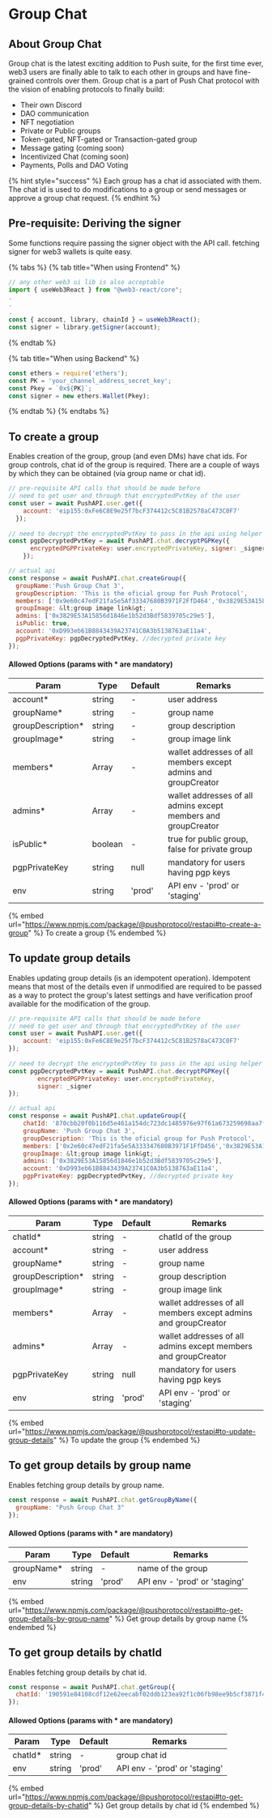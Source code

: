# Group Chat

## **About Group Chat**

Group chat is the latest exciting addition to Push suite, for the first time ever, web3 users are finally able to talk to each other in groups and have fine-grained controls over them. Group chat is a part of Push Chat protocol with the vision of enabling protocols to finally build:

* Their own Discord
* DAO communication
* NFT negotiation
* Private or Public groups
* Token-gated, NFT-gated or Transaction-gated group
* Message gating (coming soon)
* Incentivized Chat (coming soon)
* Payments, Polls and DAO Voting

{% hint style="success" %}
Each group has a chat id associated with them. The chat id is used to do modifications to a group or send messages or approve a group chat request.
{% endhint %}

## Pre-requisite: Deriving the signer

Some functions require passing the signer object with the API call. fetching signer for web3 wallets is quite easy.

{% tabs %}
{% tab title="When using Frontend" %}
```typescript
// any other web3 ui lib is also acceptable
import { useWeb3React } from "@web3-react/core";
.
.
.
const { account, library, chainId } = useWeb3React();
const signer = library.getSigner(account);
```
{% endtab %}

{% tab title="When using Backend" %}
```typescript
const ethers = require('ethers');
const PK = 'your_channel_address_secret_key';
const Pkey = `0x${PK}`;
const signer = new ethers.Wallet(Pkey);
```
{% endtab %}
{% endtabs %}

## **To create a group**

Enables creation of the group, group (and even DMs) have chat ids. For group controls, chat id of the group is required. There are a couple of ways by which they can be obtained (via group name or chat id).

```javascript
// pre-requisite API calls that should be made before
// need to get user and through that encryptedPvtKey of the user
const user = await PushAPI.user.get({
    account: 'eip155:0xFe6C8E9e25f7bcF374412c5C81B2578aC473C0F7'
  });
  
// need to decrypt the encryptedPvtKey to pass in the api using helper function
const pgpDecryptedPvtKey = await PushAPI.chat.decryptPGPKey({
      encryptedPGPPrivateKey: user.encryptedPrivateKey, signer: _signer
    });

// actual api
const response = await PushAPI.chat.createGroup({
  groupName:'Push Group Chat 3',
  groupDescription: 'This is the oficial group for Push Protocol',
  members: ['0x9e60c47edF21fa5e5Af33347680B3971F2FfD464','0x3829E53A15856d1846e1b52d3Bdf5839705c29e5'],
  groupImage: &lt;group image link&gt; ,
  admins: ['0x3829E53A15856d1846e1b52d3Bdf5839705c29e5'],
  isPublic: true,
  account: '0xD993eb61B8843439A23741C0A3b5138763aE11a4',
  pgpPrivateKey: pgpDecryptedPvtKey, //decrypted private key
});
```

#### Allowed Options (params with \* are mandatory)

| Param              | Type    | Default | Remarks                                                        |
| ------------------ | ------- | ------- | -------------------------------------------------------------- |
| account\*          | string  | -       | user address                                                   |
| groupName\*        | string  | -       | group name                                                     |
| groupDescription\* | string  | -       | group description                                              |
| groupImage\*       | string  | -       | group image link                                               |
| members\*          | Array   | -       | wallet addresses of all members except admins and groupCreator |
| admins\*           | Array   | -       | wallet addresses of all admins except members and groupCreator |
| isPublic\*         | boolean | -       | true for public group, false for private group                 |
| pgpPrivateKey      | string  | null    | mandatory for users having pgp keys                            |
| env                | string  | 'prod'  | API env - 'prod' or 'staging'                                  |

{% embed url="https://www.npmjs.com/package/@pushprotocol/restapi#to-create-a-group" %}
To create a group
{% endembed %}

## **To update group details**

Enables updating group details (is an idempotent operation). Idempotent means that most of the details even if unmodified are required to be passed as a way to protect the group's latest settings and have verification proof available for the modification of the group.

```javascript
// pre-requisite API calls that should be made before
// need to get user and through that encryptedPvtKey of the user
const user = await PushAPI.user.get({
    account: 'eip155:0xFe6C8E9e25f7bcF374412c5C81B2578aC473C0F7'
});
  
// need to decrypt the encryptedPvtKey to pass in the api using helper function
const pgpDecryptedPvtKey = await PushAPI.chat.decryptPGPKey({
        encryptedPGPPrivateKey: user.encryptedPrivateKey, 
        signer: _signer
});

// actual api
const response = await PushAPI.chat.updateGroup({
    chatId: '870cbb20f0b116d5e461a154dc723dc1485976e97f61a673259698aa7f48371c',
    groupName: 'Push Group Chat 3',
    groupDescription: 'This is the oficial group for Push Protocol',
    members: ['0x2e60c47edF21fa5e5A333347680B3971F1FfD456','0x3829E53A15856d1846e1b52d3Bdf5839705c29e5'],
    groupImage: &lt;group image link&gt; ,
    admins: ['0x3829E53A15856d1846e1b52d3Bdf5839705c29e5'],
    account: '0xD993eb61B8843439A23741C0A3b5138763aE11a4',
    pgpPrivateKey: pgpDecryptedPvtKey, //decrypted private key
});
```

#### Allowed Options (params with \* are mandatory)

| Param              | Type   | Default | Remarks                                                        |
| ------------------ | ------ | ------- | -------------------------------------------------------------- |
| chatId\*           | string | -       | chatId of the group                                            |
| account\*          | string | -       | user address                                                   |
| groupName\*        | string | -       | group name                                                     |
| groupDescription\* | string | -       | group description                                              |
| groupImage\*       | string | -       | group image link                                               |
| members\*          | Array  | -       | wallet addresses of all members except admins and groupCreator |
| admins\*           | Array  | -       | wallet addresses of all admins except members and groupCreator |
| pgpPrivateKey      | string | null    | mandatory for users having pgp keys                            |
| env                | string | 'prod'  | API env - 'prod' or 'staging'                                  |

{% embed url="https://www.npmjs.com/package/@pushprotocol/restapi#to-update-group-details" %}
To update the group
{% endembed %}

## **To get group details by group name**

Enables fetching group details by group name.

```javascript
const response = await PushAPI.chat.getGroupByName({
  groupName: "Push Group Chat 3"
});
```

#### Allowed Options (params with \* are mandatory)

| Param       | Type   | Default | Remarks                       |
| ----------- | ------ | ------- | ----------------------------- |
| groupName\* | string | -       | name of the group             |
| env         | string | 'prod'  | API env - 'prod' or 'staging' |

{% embed url="https://www.npmjs.com/package/@pushprotocol/restapi#to-get-group-details-by-group-name" %}
Get group details by group name
{% endembed %}

## **To get group details by chatId**

Enables fetching group details by chat id.

```javascript
const response = await PushAPI.chat.getGroup({
  chatId: '190591e84108cdf12e62eecabf02ddb123ea92f1c06fb98ee9b5cf3871f46fa9'
});
```

#### Allowed Options (params with \* are mandatory)

| Param    | Type   | Default | Remarks                       |
| -------- | ------ | ------- | ----------------------------- |
| chatId\* | string | -       | group chat id                 |
| env      | string | 'prod'  | API env - 'prod' or 'staging' |

{% embed url="https://www.npmjs.com/package/@pushprotocol/restapi#to-get-group-details-by-chatid" %}
Get group details by chat id
{% endembed %}
